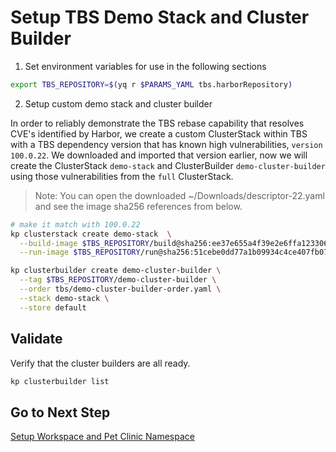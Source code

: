 # Setup TBS Demo Stack and Cluster Builder

1. Set environment variables for use in the following sections

```bash
export TBS_REPOSITORY=$(yq r $PARAMS_YAML tbs.harborRepository)
```

2. Setup custom demo stack and cluster builder

In order to reliably demonstrate the TBS rebase capability that resolves CVE's identified by Harbor, we create a custom ClusterStack within TBS with a TBS dependency version that has known high vulnerabilities, `version 100.0.22`.  We downloaded and imported that version earlier, now we will create the ClusterStack `demo-stack` and ClusterBuilder `demo-cluster-builder` using those vulnerabilities from the `full` ClusterStack.

>Note: You can open the downloaded ~/Downloads/descriptor-22.yaml and see the image sha256 references from below.

```bash
# make it match with 100.0.22
kp clusterstack create demo-stack  \
  --build-image $TBS_REPOSITORY/build@sha256:ee37e655a4f39e2e6ffa123306db0221386032d3e6e51aac809823125b0a400e \
  --run-image $TBS_REPOSITORY/run@sha256:51cebe0dd77a1b09934c4ce407fb07e3fc6f863da99cdd227123d7bfc7411efa

kp clusterbuilder create demo-cluster-builder \
  --tag $TBS_REPOSITORY/demo-cluster-builder \
  --order tbs/demo-cluster-builder-order.yaml \
  --stack demo-stack \
  --store default
```

## Validate

Verify that the cluster builders are all ready.

```bash
kp clusterbuilder list
```

## Go to Next Step

[Setup Workspace and Pet Clinic Namespace](04-petclinic-workspace.md)